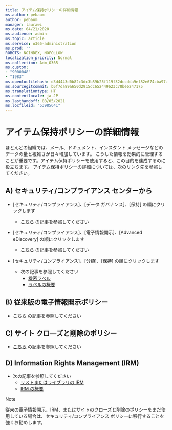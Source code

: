 ```yaml
---
title: アイテム保持ポリシーの詳細情報
ms.author: pebaum
author: pebaum
manager: laurawi
ms.date: 04/21/2020
ms.audience: admin
ms.topic: article
ms.service: o365-administration
ms.prod: ''
ROBOTS: NOINDEX, NOFOLLOW
localization_priority: Normal
ms.collection: Adm_O365
ms.custom:
- "9000048"
- "1983"
ms.openlocfilehash: d3d4443d0b82c3dc3b89b25f119f32dccdda9ef82e674cba97a945af9019ad00
ms.sourcegitcommit: b5f7da89a650d2915dc652449623c78be6247175
ms.translationtype: HT
ms.contentlocale: ja-JP
ms.lasthandoff: 08/05/2021
ms.locfileid: "53985641"
---
```

# <a name="more-info-about-retention-policies"></a>アイテム保持ポリシーの詳細情報

ほとんどの組織では、メール、ドキュメント、インスタント メッセージなどのデータの量と複雑さが日々増加しています。 こうした情報を効果的に管理することが重要です。アイテム保持ポリシーを使用すると、この目的を達成するのに役立ちます。 アイテム保持ポリシーの詳細については、次のリンク先を参照してください。

## <a name="a-from-security-and-compliance-center"></a>A) セキュリティ/コンプライアンス センターから

- [セキュリティ/コンプライアンス]、[データ ガバナンス]、[保持] の順にクリックします
  - [こちら](https://docs.microsoft.com/microsoft-365/compliance/retention-policies) の記事を参照してください

- [セキュリティ/コンプライアンス]、[電子情報開示]、[Advanced eDiscovery] の順にクリックします 
  - [こちら](https://docs.microsoft.com/microsoft-365/compliance/ediscovery-cases) の記事を参照してください

- [セキュリティ/コンプライアンス]、[分類]、[保持] の順にクリックします
  - 次の記事を参照してください
    - [機密ラベル](https://docs.microsoft.com/microsoft-365/compliance/sensitivity-labels)
    - [ラベルの概要](https://docs.microsoft.com/microsoft-365/compliance/labels)

## <a name="b-legacy-ediscovery-policies"></a>B) 従来版の電子情報開示ポリシー

- [こちら](https://support.office.com/article/Set-up-an-eDiscovery-Center-in-SharePoint-Online-A18F8975-AA7F-43B4-A7D6-001D14744D8E) の記事を参照してください

## <a name="c-site-closure-and-deletion-policies"></a>C) サイト クロ―ズと削除のポリシー

- [こちら](https://support.office.com/article/Use-policies-for-site-closure-and-deletion-A8280D82-27FD-48C5-9ADF-8A5431208BA5) の記事を参照してください  

## <a name="d-information-rights-management-irm"></a>D) Information Rights Management (IRM)

- 次の記事を参照してください
  - [リストまたはライブラリの IRM](https://support.office.com/article/apply-information-rights-management-to-a-list-or-library-3bdb5c4e-94fc-4741-b02f-4e7cc3c54aa1)
  - [IRM の概要](https://support.office.com/article/create-and-apply-information-management-policies-eb501fe9-2ef6-4150-945a-65a6451ee9e9)

> [!Note]
> 従来の電子情報開示、IRM、またはサイトのクローズと削除のポリシーをまだ使用している場合は、セキュリティ/コンプライアンス ポリシーに移行することを強くお勧めします。
